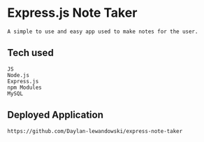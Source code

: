 # Express.js Note Taker
    A simple to use and easy app used to make notes for the user.


## Tech used
    JS
    Node.js
    Express.js
    npm Modules
    MySQL
    
  ## Deployed Application
    https://github.com/Daylan-lewandowski/express-note-taker
    
   

